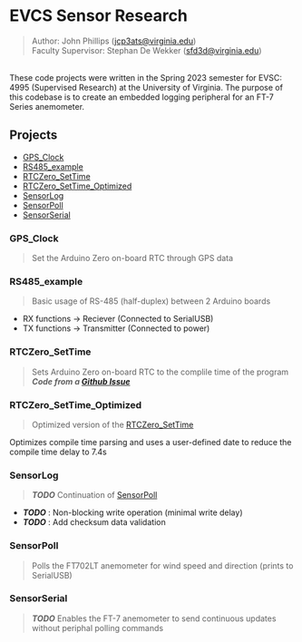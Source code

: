 # EVCS Sensor Research

>Author: John Phillips (jcp3ats@virginia.edu) <br>
Faculty Supervisor: Stephan De Wekker (sfd3d@virginia.edu)
<br>
These code projects were written in the Spring 2023 semester for EVSC: 4995 (Supervised Research) at the University of Virginia.  The purpose of this codebase is to create an embedded logging peripheral for an FT-7 Series anemometer.


## Projects
* [GPS_Clock](#gps_clock)
* [RS485_example](#rs485_example)
* [RTCZero_SetTime](#rtczero_settime)
* [RTCZero_SetTime_Optimized](#rtczero_settime_optimized)
* [SensorLog](#sensorlog)
* [SensorPoll](#sensorpoll)
* [SensorSerial](#sensorserial)

### GPS_Clock

> Set the Arduino Zero on-board RTC through GPS data

### RS485_example
> Basic usage of RS-485 (half-duplex) between 2 Arduino boards
- RX functions -> Reciever (Connected to SerialUSB)
- TX functions -> Transmitter (Connected to power)

### RTCZero_SetTime
> Sets Arduino Zero on-board RTC to the complile time of the program <br>
***Code from a [Github Issue](https://github.com/arduino-libraries/RTCZero/issues/53)***

### RTCZero_SetTime_Optimized
> Optimized version of the [RTCZero_SetTime](#rtczero_settime)

Optimizes compile time parsing and uses a user-defined date to reduce the compile time delay to 7.4s

### SensorLog
> ***TODO*** Continuation of [SensorPoll](#sensorpoll)
- ***TODO*** : Non-blocking write operation (minimal write delay)
- ***TODO*** : Add checksum data validation

### SensorPoll
> Polls the FT702LT anemometer for wind speed and direction (prints to SerialUSB)

### SensorSerial
> ***TODO*** Enables the FT-7 anemometer to send continuous updates without periphal polling commands

